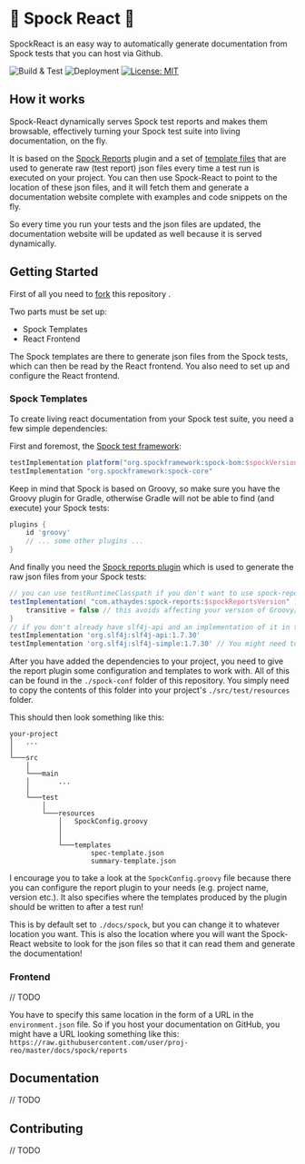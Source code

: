 # 🖖 Spock React 🖖

SpockReact is an easy way to automatically generate documentation from Spock tests that you can host via Github.

![Build & Test](https://github.com/Sonatai/spock-react/actions/workflows/build.yaml/badge.svg) ![Deployment](https://github.com/Sonatai/spock-react/actions/workflows/deploy.yaml/badge.svg) [![License: MIT](https://img.shields.io/badge/License-MIT-yellow.svg)](https://opensource.org/licenses/MIT)

## How it works

Spock-React dynamically serves Spock test reports and makes them browsable, effectively turning your Spock test suite into living documentation, on the fly.

It is based on the [Spock Reports](https://github.com/renatoathaydes/spock-reports) plugin and a set of [template files](spock-conf/templates) that are used to generate raw (test report) json files every time a test run is executed on your project. You can then use Spock-React to point to the location of these json files, and it will fetch them and generate a documentation website complete with examples and code snippets on the fly.

So every time you run your tests and the json files are updated, the documentation website will be updated as well because it is served dynamically.

## Getting Started

First of all you need to [fork](https://docs.github.com/en/get-started/quickstart/fork-a-repo?tool=cli&platform=windows) this repository .

Two parts must be set up:

-   Spock Templates
-   React Frontend

The Spock templates are there to generate json files from the Spock tests, which can then be read by the React frontend. You also need to set up and configure the React frontend.

### Spock Templates

To create living react documentation from your Spock test suite, you need a few simple dependencies:

First and foremost, the [Spock test framework](https://github.com/spockframework/spock):

```groovy
testImplementation platform("org.spockframework:spock-bom:$spockVersion")
testImplementation "org.spockframework:spock-core"
```

Keep in mind that Spock is based on Groovy, so make sure you have the Groovy plugin for Gradle, otherwise Gradle will not be able to find (and execute) your Spock tests:

```groovy
plugins {
    id 'groovy'
    // ... some other plugins ...
}
```

And finally you need the [Spock reports plugin](https://github.com/renatoathaydes/spock-reports) which is used to generate the raw json files from your Spock tests:

```groovy
// you can use testRuntimeClasspath if you don't want to use spock-report-specific features in your Specs
testImplementation( "com.athaydes:spock-reports:$spockReportsVersion" ) {
    transitive = false // this avoids affecting your version of Groovy/Spock
}
// if you don't already have slf4j-api and an implementation of it in the classpath, add this! (needed for reports)
testImplementation 'org.slf4j:slf4j-api:1.7.30'
testImplementation 'org.slf4j:slf4j-simple:1.7.30' // You might need to adjust the version for spock-reports...
```

After you have added the dependencies to your project, you need to give the report plugin some configuration and templates to work with. All of this can be found in the `./spock-conf` folder of this repository. You simply need to copy the contents of this folder into your project's `./src/test/resources` folder.

This should then look something like this:

```
your-project
│   ...
│
└───src
    │
    └───main
    │       ...
    │
    └───test
        │
        └───resources
            │   SpockConfig.groovy
            │
            │
            └───templates
                    spec-template.json
                    summary-template.json

```

I encourage you to take a look at the `SpockConfig.groovy` file because there you can configure the report plugin to your needs (e.g. project name, version etc.). It also specifies where the templates produced by the plugin should be written to after a test run!

This is by default set to `./docs/spock`, but you can change it to whatever location you want. This is also the location where you will want the Spock-React website to look for the json files so that it can read them and generate the documentation!

### Frontend

// TODO

You have to specify this same location in the form of a URL in the `environment.json` file. So if you host your documentation on GitHub, you might have a URL looking something like this: `https://raw.githubusercontent.com/user/proj-reo/master/docs/spock/reports`

## Documentation

// TODO

## Contributing

// TODO
